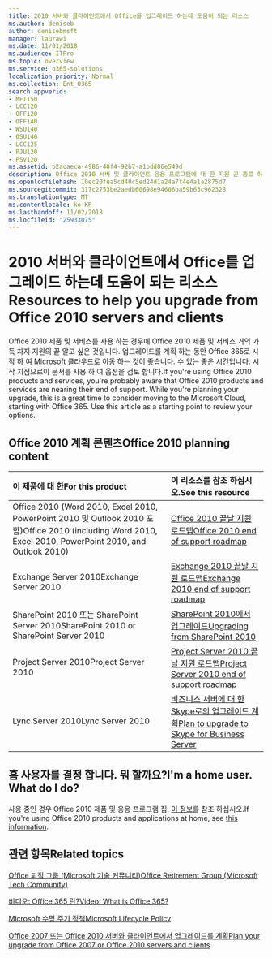 ```yaml
---
title: 2010 서버와 클라이언트에서 Office를 업그레이드 하는데 도움이 되는 리소스
ms.author: deniseb
author: denisebmsft
manager: laurawi
ms.date: 11/01/2018
ms.audience: ITPro
ms.topic: overview
ms.service: o365-solutions
localization_priority: Normal
ms.collection: Ent_O365
search.appverid:
- MET150
- LCC120
- OFF120
- OFF140
- WSU140
- OSU140
- LCC125
- PJU120
- PSV120
ms.assetid: b2acaeca-4986-40f4-92b7-a1bdd06e549d
description: Office 2010 서버 및 클라이언트 응용 프로그램에 대 한 지원 곧 종료 하 고 사용자 지정 지원 계약을 사용할 수 없습니다. 이 문서를 사용 하 여 지금 업그레이드 계획을 시작 합니다.
ms.openlocfilehash: 10ec20fea5cd40c5ed24d1a24a7f4e4a1a2875d7
ms.sourcegitcommit: 317c2753be2aedb60698e94606ba59b63c962328
ms.translationtype: MT
ms.contentlocale: ko-KR
ms.lasthandoff: 11/02/2018
ms.locfileid: "25933075"
---
```

# <a name="resources-to-help-you-upgrade-from-office-2010-servers-and-clients"></a><span data-ttu-id="d7d8f-104">2010 서버와 클라이언트에서 Office를 업그레이드 하는데 도움이 되는 리소스</span><span class="sxs-lookup"><span data-stu-id="d7d8f-104">Resources to help you upgrade from Office 2010 servers and clients</span></span>

<span data-ttu-id="d7d8f-p102">Office 2010 제품 및 서비스를 사용 하는 경우에 Office 2010 제품 및 서비스 거의 가득 차지 지원의 끝 알고 싶은 것입니다. 업그레이드를 계획 하는 동안 Office 365로 시작 하 여 Microsoft 클라우드로 이동 하는 것이 좋습니다. 수 있는 좋은 시간입니다. 시작 지점으로이 문서를 사용 하 여 옵션을 검토 합니다.</span><span class="sxs-lookup"><span data-stu-id="d7d8f-p102">If you're using Office 2010 products and services, you're probably aware that Office 2010 products and services are nearing their end of support. While you're planning your upgrade, this is a great time to consider moving to the Microsoft Cloud, starting with Office 365. Use this article as a starting point to review your options.</span></span>
      
## <a name="office-2010-planning-content"></a><span data-ttu-id="d7d8f-108">Office 2010 계획 콘텐츠</span><span class="sxs-lookup"><span data-stu-id="d7d8f-108">Office 2010 planning content</span></span>
  
|<span data-ttu-id="d7d8f-109">**이 제품에 대 한**</span><span class="sxs-lookup"><span data-stu-id="d7d8f-109">**For this product**</span></span>|<span data-ttu-id="d7d8f-110">**이 리소스를 참조 하십시오.**</span><span class="sxs-lookup"><span data-stu-id="d7d8f-110">**See this resource**</span></span>|
|:-----|:-----|
|<span data-ttu-id="d7d8f-111">Office 2010 (Word 2010, Excel 2010, PowerPoint 2010 및 Outlook 2010 포함)</span><span class="sxs-lookup"><span data-stu-id="d7d8f-111">Office 2010 (including Word 2010, Excel 2010, PowerPoint 2010, and Outlook 2010)</span></span>  <br/> |[<span data-ttu-id="d7d8f-112">Office 2010 끝날 지원 로드맵</span><span class="sxs-lookup"><span data-stu-id="d7d8f-112">Office 2010 end of support roadmap</span></span>](https://docs.microsoft.com/DeployOffice/office-2010-end-support-roadmap) <br/> |
|<span data-ttu-id="d7d8f-113">Exchange Server 2010</span><span class="sxs-lookup"><span data-stu-id="d7d8f-113">Exchange Server 2010</span></span>  <br/> |[<span data-ttu-id="d7d8f-114">Exchange 2010 끝날 지원 로드맵</span><span class="sxs-lookup"><span data-stu-id="d7d8f-114">Exchange 2010 end of support roadmap</span></span>](exchange-2010-end-of-support.md) <br/> |
|<span data-ttu-id="d7d8f-115">SharePoint 2010 또는 SharePoint Server 2010</span><span class="sxs-lookup"><span data-stu-id="d7d8f-115">SharePoint 2010 or SharePoint Server 2010</span></span>  <br/> |[<span data-ttu-id="d7d8f-116">SharePoint 2010에서 업그레이드</span><span class="sxs-lookup"><span data-stu-id="d7d8f-116">Upgrading from SharePoint 2010</span></span>](upgrade-from-sharepoint-2010.md) <br/> |
|<span data-ttu-id="d7d8f-117">Project Server 2010</span><span class="sxs-lookup"><span data-stu-id="d7d8f-117">Project Server 2010</span></span> <br/> | [<span data-ttu-id="d7d8f-118">Project Server 2010 끝날 지원 로드맵</span><span class="sxs-lookup"><span data-stu-id="d7d8f-118">Project Server 2010 end of support roadmap</span></span>](project-server-2010-end-of-support.md) <br/> |
|<span data-ttu-id="d7d8f-119">Lync Server 2010</span><span class="sxs-lookup"><span data-stu-id="d7d8f-119">Lync Server 2010</span></span> <br/> | [<span data-ttu-id="d7d8f-120">비즈니스 서버에 대 한 Skype로의 업그레이드 계획</span><span class="sxs-lookup"><span data-stu-id="d7d8f-120">Plan to upgrade to Skype for Business Server</span></span>](https://docs.microsoft.com/skypeforbusiness/plan-your-deployment/upgrade) <br/> |
    
## <a name="im-a-home-user-what-do-i-do"></a><span data-ttu-id="d7d8f-p103">홈 사용자를 결정 합니다. 뭐 할까요?</span><span class="sxs-lookup"><span data-stu-id="d7d8f-p103">I'm a home user. What do I do?</span></span>

<span data-ttu-id="d7d8f-123">사용 중인 경우 Office 2010 제품 및 응용 프로그램 집, [이 정보](plan-upgrade-previous-versions-office.md#im-a-home-user-what-do-i-do)를 참조 하십시오.</span><span class="sxs-lookup"><span data-stu-id="d7d8f-123">If you're using Office 2010 products and applications at home, see [this information](plan-upgrade-previous-versions-office.md#im-a-home-user-what-do-i-do).</span></span>

## <a name="related-topics"></a><span data-ttu-id="d7d8f-124">관련 항목</span><span class="sxs-lookup"><span data-stu-id="d7d8f-124">Related topics</span></span>

[<span data-ttu-id="d7d8f-125">Office 퇴직 그룹 (Microsoft 기술 커뮤니티)</span><span class="sxs-lookup"><span data-stu-id="d7d8f-125">Office Retirement Group (Microsoft Tech Community)</span></span>](https://go.microsoft.com/fwlink/?linkid=842065)
  
[<span data-ttu-id="d7d8f-126">비디오: Office 365 란?</span><span class="sxs-lookup"><span data-stu-id="d7d8f-126">Video: What is Office 365?</span></span>](https://support.office.com/article/847caf12-2589-452c-8aca-1c009797678b.aspx)
  
[<span data-ttu-id="d7d8f-127">Microsoft 수명 주기 정책</span><span class="sxs-lookup"><span data-stu-id="d7d8f-127">Microsoft Lifecycle Policy</span></span>](https://go.microsoft.com/fwlink/?linkid=865200)

[<span data-ttu-id="d7d8f-128">Office 2007 또는 Office 2010 서버와 클라이언트에서 업그레이드를 계획</span><span class="sxs-lookup"><span data-stu-id="d7d8f-128">Plan your upgrade from Office 2007 or Office 2010 servers and clients</span></span>](plan-upgrade-previous-versions-office.md)

